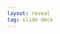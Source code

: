 ```yaml
---
layout: reveal
tag: slide deck
---
```

<!-- _class: lead invert 
<!-- _paginate: false 

# Let's begin!

* Piotr Gumułka
* Our agreements
* Needs & expectations
* List of topics

![bg left:33%][horizon]
Note:
Objective:

* introduce myself, set the rules
* set the stage - identify group needs - sort and analyze
* present available topics to start with

Agenda:

* let everyone introduce themself - name, profesional work, fun thing from last weekend
* common agreements before we start



---

# Piotr Gumułka, MSc BA

pjgumuka@gmail.com pgum.github.io
[feedback form](https://forms.gle/H5FtaP24Aj8UdF4j9)

5 years of SM experience
DevOps, PO
Certificates: *CSP SM, CSP PO, CSM, CSPO*  

After hours: Go, Music, μC, Travel
![bg right:33%][piotr]
Note:
Education:
    + MSc Automation and Robotics, AGH
    + BA Philosophy, UPJP2
Work responsbilities:
    + Feedback on work of 2-3 teams and groups of interests ~25 people  
    + Observation and reporting on teams current work, and improvement backlog  
    + Peer knowledge sharing - 2018-2019 SM Guild leader (8 SM, primus inter pares)
    + Way of Working, DoD changes
    + Working groups: SM evaluation, SM-LM responsibilities
    + Root Cause Analisys facilitation
    + Internal trainings - Scrum Introduction, Team Goals, Linux basics
    + Tutorials - screencasting & other tools, meeting scenarios
    + World Retro Day, UEK and PK lectures and workshops
    + Taking responsibilities in maintenence and development of CI system using Jenkins
After Hours:
    + Go (kor. baduk): around 3k EGF, started in 2006, 2 trips to BIBA korean baduk school
    + Music: Guitar, bass, piano
    + μC: raspberry & arduino, nfc+amiibo control, midi controller HW & SW
    + Travel: Japan and Korea, almost 5 months total, would like more :)
    + Other: BIBA webpage build on Wordpress, with two custom-written plugins for school - development, planning, maintenence


---

# Our agreements

* PC, phones usage
* Timetable
* Parking
* Meeting minutes and action items 
* Las Vegas
* Tea breaks / Lunch breaks
* ......

![bg left:33%][common agreement]
Note:
    * What other rules are good to keep in mind during workshop?
    * Is everyone ok with these set of rules?
    * PC & phone ban - need to work then go work, can stay and listen then stay and listen, no 50-50
    * Additional person who can track time and write meeting minutes to stay concentrated
    * Tea break 10 mins after ~1-1,5h 
    * Lunch break 30 mins


---

# Needs & expectations

## One sentence objective

* On this workshop I would like to talk about **X**
* Group responses into categories proposed by group
* Sort by number of individual notes in group
* Group reviews and agrees upon agenda

![bg right:33%][backlog of needs]
Note:
    * 
    *
    *


---

# List of Topics

<style scoped>  
    section { font-size: 18pt; }  
</style>

1. [**Types of waste**](/slides/types_of_waste)
2. [Empirism and experiment](/slides/empirism_and_experiment)
3. [Inspect & Adapt feedback loop](/slides/inspect_and_adapt_feedback_loop)
4. [Effective communication](/slides/effective_communication)
5. [Feedback giving](s/lides/feedback_giving)
6. [Team Agreements](/slides/team_agreements)
7. [Synergy between roles](/slides/synergy_between_roles)
8. [Planning and refinement](/slides/planning_and_refinement)
9. [Role of Scrum Master](/slides/role_of_scrum_master)
10. [Effective use of Templates](/slides/effective_use_of_templates)

![bg left:33%][topics]
Note:
    * During spare time list of topics can be tailored to group needs
    * "Types of waste" is introduction into mindset - mandatory


---
# References

<!--Images
[horizon]: ../imgs/dominik-lange-ZUvF7qEIcVI-unsplash.jpg "Photo by Dominik Lange on Unsplash https://unsplash.com/photos/ZUvF7qEIcVI"
[piotr]: ../imgs/pjg.PNG "Piotr Gumulka"
[common agreement]: ../imgs/cody-hiscox-Hp5Acad1H0k-unsplash.jpg "Photo by Cody Hiscox on Unsplash https://unsplash.com/photos/Hp5Acad1H0k"
[backlog of needs]: ../imgs/thomas-kinto-y94LEl6ESWc-unsplash.jpg "Photo by Thomas Kinto on Unsplash https://unsplash.com/photos/y94LEl6ESWc"
[topics]: ../imgs/inaki-del-olmo-NIJuEQw0RKg-unsplash.jpg "Photo by Iñaki del Olmo on Unsplash https://unsplash.com/photos/NIJuEQw0RKg"
<!--Sources
<!--Internal links